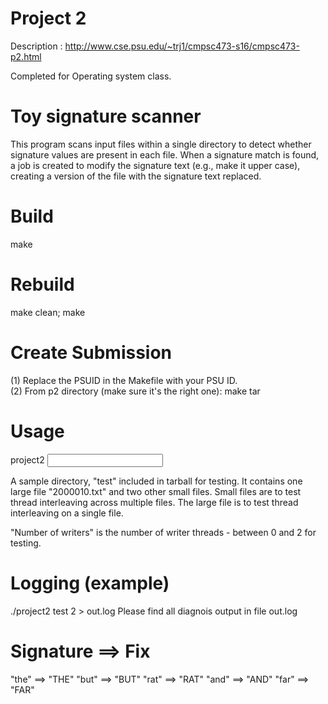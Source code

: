 # Project 2

Description : http://www.cse.psu.edu/~trj1/cmpsc473-s16/cmpsc473-p2.html

Completed for Operating system class. 


Toy signature scanner
=================

This program scans input files within a single directory to detect
whether signature values are present in each file.  When a signature
match is found, a job is created to modify the signature text (e.g.,
make it upper case), creating a version of the file with the signature
text replaced.

Build
=====
make

Rebuild
=======
make clean; make

Create Submission
=================
(1) Replace the PSUID in the Makefile with your PSU ID.  
(2) From p2 directory (make sure it's the right one): make tar

Usage
=====
project2 <input directory for scanning> <number of writers>

A sample directory, "test" included in tarball for testing. It
contains one large file "2000010.txt" and two other small files. Small
files are to test thread interleaving across multiple files.  The
large file is to test thread interleaving on a single file.

"Number of writers" is the number of writer threads - between 0 and 2
for testing.

Logging (example)
=======
./project2 test 2 > out.log
Please find all diagnois output in file out.log

Signature ==> Fix
=======================
"the" ==> "THE"
"but" ==> "BUT"
"rat" ==> "RAT"
"and" ==> "AND"
"far" ==> "FAR"
